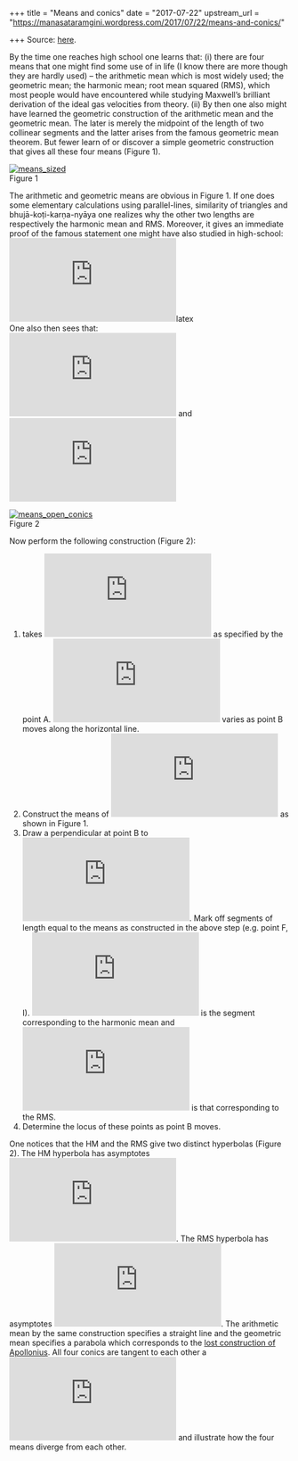 +++
title = "Means and conics"
date = "2017-07-22"
upstream_url = "https://manasataramgini.wordpress.com/2017/07/22/means-and-conics/"

+++
Source: [here](https://manasataramgini.wordpress.com/2017/07/22/means-and-conics/).

By the time one reaches high school one learns that: (i) there are four means that one might find some use of in life (I know there are more though they are hardly used) – the arithmetic mean which is most widely used; the geometric mean; the harmonic mean; root mean squared (RMS), which most people would have encountered while studying Maxwell’s brilliant derivation of the ideal gas velocities from theory. (ii) By then one also might have learned the geometric construction of the arithmetic mean and the geometric mean. The later is merely the midpoint of the length of two collinear segments and the latter arises from the famous geometric mean theorem. But fewer learn of or discover a simple geometric construction that gives all these four means (Figure 1).

[![means_sized](https://manasataramgini.files.wordpress.com/2017/07/means_sized.png?w=640)](https://manasataramgini.files.wordpress.com/2017/07/means_sized.png)  
Figure 1

The arithmetic and geometric means are obvious in Figure 1. If one does some elementary calculations using parallel-lines, similarity of triangles and bhujā-koṭi-karṇa-nyāya one realizes why the other two lengths are respectively the harmonic mean and RMS. Moreover, it gives an immediate proof of the famous statement one might have also studied in high-school:  
![HM \\le GM \\le AM \\le RMS
](https://s0.wp.com/latex.php?latex=HM+%5Cle+GM+%5Cle+AM+%5Cle+RMS+&bg=ffffff&fg=333333&s=0&c=20201002)latex  
One also then sees that:  
![GM(HM,AM)=GM](https://s0.wp.com/latex.php?latex=GM%28HM%2CAM%29%3DGM&bg=ffffff&fg=333333&s=0&c=20201002)
and
![RMS(GM,RMS)=AM](https://s0.wp.com/latex.php?latex=RMS%28GM%2CRMS%29%3DAM&bg=ffffff&fg=333333&s=0&c=20201002)

[![means_open_conics](https://manasataramgini.files.wordpress.com/2017/07/means_open_conics.png?w=640)](https://manasataramgini.files.wordpress.com/2017/07/means_open_conics.png)  
Figure 2

Now perform the following construction (Figure 2):  
1) takes
![a=1](https://s0.wp.com/latex.php?latex=a%3D1&bg=ffffff&fg=333333&s=0&c=20201002)
as specified by the point A.
![b=x](https://s0.wp.com/latex.php?latex=b%3Dx&bg=ffffff&fg=333333&s=0&c=20201002)
varies as point B moves along the horizontal line.  
2) Construct the means of
![(a,b)=(1,x)](https://s0.wp.com/latex.php?latex=%28a%2Cb%29%3D%281%2Cx%29&bg=ffffff&fg=333333&s=0&c=20201002)
as shown in Figure 1.  
3) Draw a perpendicular at point B to
![\\overleftrightarrow{AB}](https://s0.wp.com/latex.php?latex=%5Coverleftrightarrow%7BAB%7D&bg=ffffff&fg=333333&s=0&c=20201002).
Mark off segments of length equal to the means as constructed in the above step (e.g. point F, I).
![\\overline{BF}](https://s0.wp.com/latex.php?latex=%5Coverline%7BBF%7D&bg=ffffff&fg=333333&s=0&c=20201002)
is the segment corresponding to the harmonic mean and
![\\overline{BI}](https://s0.wp.com/latex.php?latex=%5Coverline%7BBI%7D&bg=ffffff&fg=333333&s=0&c=20201002)
is that corresponding to the RMS.  
4) Determine the locus of these points as point B moves.

One notices that the HM and the RMS give two distinct hyperbolas (Figure 2). The HM hyperbola has asymptotes ![y=2, \\; x=-1](https://s0.wp.com/latex.php?latex=y%3D2%2C+%5C%3B+x%3D-1&bg=ffffff&fg=333333&s=0&c=20201002). The RMS hyperbola has asymptotes ![y=-\\sqrt{2}x, \\; y=\\sqrt{2}x](https://s0.wp.com/latex.php?latex=y%3D-%5Csqrt%7B2%7Dx%2C+%5C%3B+y%3D%5Csqrt%7B2%7Dx&bg=ffffff&fg=333333&s=0&c=20201002). The arithmetic mean by the same construction specifies a straight line and the geometric mean specifies a parabola which corresponds to the [lost construction of Apollonius](https://manasataramgini.wordpress.com/2016/09/25/the-apollonian-parabola/). All four conics are tangent to each other a
![(1,1)](https://s0.wp.com/latex.php?latex=%281%2C1%29&bg=ffffff&fg=333333&s=0&c=20201002)
and illustrate how the four means diverge from each other.
